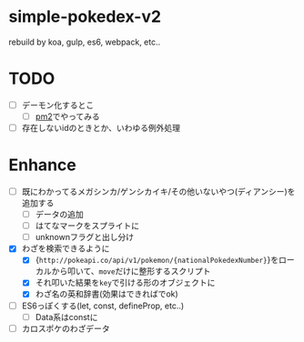simple-pokedex-v2
=================

rebuild by koa, gulp, es6, webpack, etc..


# TODO
- [ ] デーモン化するとこ
  - [ ] [pm2](https://github.com/Unitech/pm2)でやってみる
- [ ] 存在しないidのときとか、いわゆる例外処理

# Enhance
- [ ] 既にわかってるメガシンカ/ゲンシカイキ/その他いないやつ(ディアンシー)を追加する
  - [ ] データの追加
  - [ ] はてなマークをスプライトに
  - [ ] unknownフラグと出し分け
- [x] わざを検索できるように
  - [x] {``http://pokeapi.co/api/v1/pokemon/{nationalPokedexNumber}``}をローカルから叩いて、``move``だけに整形するスクリプト
  - [x] それ叩いた結果を``key``で引ける形のオブジェクトに
  - [x] わざ名の英和辞書(効果はできればでok)
- [ ] ES6っぽくする(let, const, defineProp, etc..)
  - [ ] Data系はconstに
- [ ] カロスポケのわざデータ
